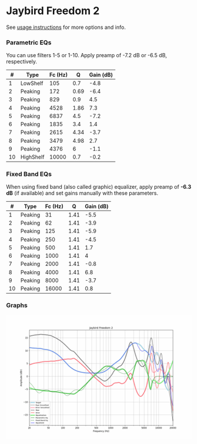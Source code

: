 # Jaybird Freedom 2
See [usage instructions](https://github.com/jaakkopasanen/AutoEq#usage) for more options and info.

### Parametric EQs
You can use filters 1-5 or 1-10. Apply preamp of -7.2 dB or -6.5 dB, respectively.

|   # | Type      |   Fc (Hz) |    Q |   Gain (dB) |
|-----|-----------|-----------|------|-------------|
|   1 | LowShelf  |       105 | 0.7  |        -4.8 |
|   2 | Peaking   |       172 | 0.69 |        -6.4 |
|   3 | Peaking   |       829 | 0.9  |         4.5 |
|   4 | Peaking   |      4528 | 1.86 |         7.3 |
|   5 | Peaking   |      6837 | 4.5  |        -7.2 |
|   6 | Peaking   |      1835 | 3.4  |         1.4 |
|   7 | Peaking   |      2615 | 4.34 |        -3.7 |
|   8 | Peaking   |      3479 | 4.98 |         2.7 |
|   9 | Peaking   |      4376 | 6    |        -1.1 |
|  10 | HighShelf |     10000 | 0.7  |        -0.2 |

### Fixed Band EQs
When using fixed band (also called graphic) equalizer, apply preamp of **-6.3 dB** (if available) and set gains manually with these parameters.

|   # | Type    |   Fc (Hz) |    Q |   Gain (dB) |
|-----|---------|-----------|------|-------------|
|   1 | Peaking |        31 | 1.41 |        -5.5 |
|   2 | Peaking |        62 | 1.41 |        -3.9 |
|   3 | Peaking |       125 | 1.41 |        -5.9 |
|   4 | Peaking |       250 | 1.41 |        -4.5 |
|   5 | Peaking |       500 | 1.41 |         1.7 |
|   6 | Peaking |      1000 | 1.41 |         4   |
|   7 | Peaking |      2000 | 1.41 |        -0.8 |
|   8 | Peaking |      4000 | 1.41 |         6.8 |
|   9 | Peaking |      8000 | 1.41 |        -3.7 |
|  10 | Peaking |     16000 | 1.41 |         0.8 |

### Graphs
![](./Jaybird%20Freedom%202.png)
